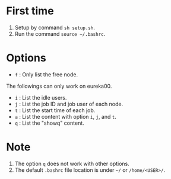 # First time
1. Setup by command `sh setup.sh`.
2. Run the command `source ~/.bashrc`.

# Options
* `f` : Only list the free node.

The followings can only work on eureka00.
* `i` : List the idle users.
* `j` : List the job ID and job user of each node.
* `t` : List the start time of each job.
* `a` : List the content with option `i`, `j`, and `t`.
* `q` : List the "showq" content.

# Note
1. The option `q` does not work with other options. 
2. The default `.bashrc` file location is under `~/` or `/home/<USER>/`.
